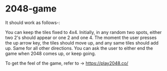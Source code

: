 # 2048-game
It should work as follows-:

You can keep the tiles fixed to 4x4. Initially, in any random two spots, either two 2's should appear or one 2 and one 4. The moment the user presses the up arrow key, the tiles should move up, and any same tiles should add up. Same for all other directions. You can ask the user to either end the game when 2048 comes up, or keep going.

To get the feel of the game, refer to -> https://play2048.co/
